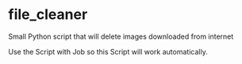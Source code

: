 # file_cleaner

Small Python script that will delete images downloaded from internet

Use the Script with Job so this Script will work automatically.
